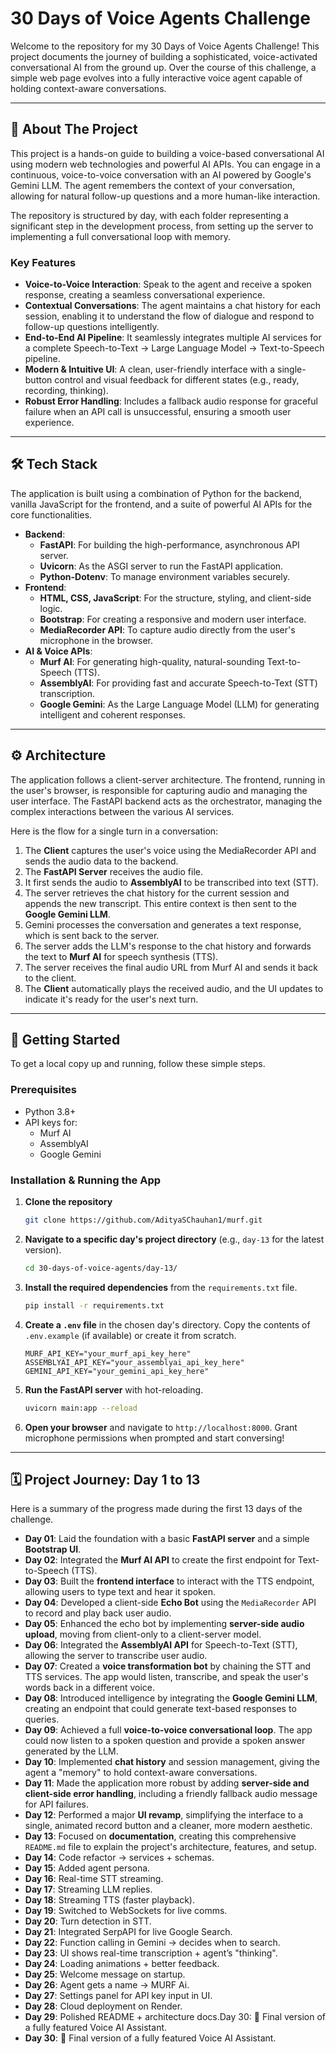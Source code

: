 # 30 Days of Voice Agents Challenge

Welcome to the repository for my 30 Days of Voice Agents Challenge\! This project documents the journey of building a sophisticated, voice-activated conversational AI from the ground up. Over the course of this challenge, a simple web page evolves into a fully interactive voice agent capable of holding context-aware conversations.

-----

## 🤖 About The Project

This project is a hands-on guide to building a voice-based conversational AI using modern web technologies and powerful AI APIs. You can engage in a continuous, voice-to-voice conversation with an AI powered by Google's Gemini LLM. The agent remembers the context of your conversation, allowing for natural follow-up questions and a more human-like interaction.

The repository is structured by day, with each folder representing a significant step in the development process, from setting up the server to implementing a full conversational loop with memory.

### Key Features

  * **Voice-to-Voice Interaction**: Speak to the agent and receive a spoken response, creating a seamless conversational experience.
  * **Contextual Conversations**: The agent maintains a chat history for each session, enabling it to understand the flow of dialogue and respond to follow-up questions intelligently.
  * **End-to-End AI Pipeline**: It seamlessly integrates multiple AI services for a complete Speech-to-Text → Large Language Model → Text-to-Speech pipeline.
  * **Modern & Intuitive UI**: A clean, user-friendly interface with a single-button control and visual feedback for different states (e.g., ready, recording, thinking).
  * **Robust Error Handling**: Includes a fallback audio response for graceful failure when an API call is unsuccessful, ensuring a smooth user experience.

-----

## 🛠️ Tech Stack

The application is built using a combination of Python for the backend, vanilla JavaScript for the frontend, and a suite of powerful AI APIs for the core functionalities.

  * **Backend**:
      * **FastAPI**: For building the high-performance, asynchronous API server.
      * **Uvicorn**: As the ASGI server to run the FastAPI application.
      * **Python-Dotenv**: To manage environment variables securely.
  * **Frontend**:
      * **HTML, CSS, JavaScript**: For the structure, styling, and client-side logic.
      * **Bootstrap**: For creating a responsive and modern user interface.
      * **MediaRecorder API**: To capture audio directly from the user's microphone in the browser.
  * **AI & Voice APIs**:
      * **Murf AI**: For generating high-quality, natural-sounding Text-to-Speech (TTS).
      * **AssemblyAI**: For providing fast and accurate Speech-to-Text (STT) transcription.
      * **Google Gemini**: As the Large Language Model (LLM) for generating intelligent and coherent responses.

-----

## ⚙️ Architecture

The application follows a client-server architecture. The frontend, running in the user's browser, is responsible for capturing audio and managing the user interface. The FastAPI backend acts as the orchestrator, managing the complex interactions between the various AI services.

Here is the flow for a single turn in a conversation:

1.  The **Client** captures the user's voice using the MediaRecorder API and sends the audio data to the backend.
2.  The **FastAPI Server** receives the audio file.
3.  It first sends the audio to **AssemblyAI** to be transcribed into text (STT).
4.  The server retrieves the chat history for the current session and appends the new transcript. This entire context is then sent to the **Google Gemini LLM**.
5.  Gemini processes the conversation and generates a text response, which is sent back to the server.
6.  The server adds the LLM's response to the chat history and forwards the text to **Murf AI** for speech synthesis (TTS).
7.  The server receives the final audio URL from Murf AI and sends it back to the client.
8.  The **Client** automatically plays the received audio, and the UI updates to indicate it's ready for the user's next turn.

-----

## 🚀 Getting Started

To get a local copy up and running, follow these simple steps.

### Prerequisites

  * Python 3.8+
  * API keys for:
      * Murf AI
      * AssemblyAI
      * Google Gemini

### Installation & Running the App

1.  **Clone the repository**
    ```sh
    git clone https://github.com/AdityaSChauhan1/murf.git
    ```
2.  **Navigate to a specific day's project directory** (e.g., `day-13` for the latest version).
    ```sh
    cd 30-days-of-voice-agents/day-13/
    ```
3.  **Install the required dependencies** from the `requirements.txt` file.
    ```sh
    pip install -r requirements.txt
    ```
4.  **Create a `.env` file** in the chosen day's directory. Copy the contents of `.env.example` (if available) or create it from scratch.
    ```
    MURF_API_KEY="your_murf_api_key_here"
    ASSEMBLYAI_API_KEY="your_assemblyai_api_key_here"
    GEMINI_API_KEY="your_gemini_api_key_here"
    ```
5.  **Run the FastAPI server** with hot-reloading.
    ```sh
    uvicorn main:app --reload
    ```
6.  **Open your browser** and navigate to `http://localhost:8000`. Grant microphone permissions when prompted and start conversing\!

-----

## 🗓️ Project Journey: Day 1 to 13

Here is a summary of the progress made during the first 13 days of the challenge.

  * **Day 01**: Laid the foundation with a basic **FastAPI server** and a simple **Bootstrap UI**.
  * **Day 02**: Integrated the **Murf AI API** to create the first endpoint for Text-to-Speech (TTS).
  * **Day 03**: Built the **frontend interface** to interact with the TTS endpoint, allowing users to type text and hear it spoken.
  * **Day 04**: Developed a client-side **Echo Bot** using the `MediaRecorder` API to record and play back user audio.
  * **Day 05**: Enhanced the echo bot by implementing **server-side audio upload**, moving from client-only to a client-server model.
  * **Day 06**: Integrated the **AssemblyAI API** for Speech-to-Text (STT), allowing the server to transcribe user audio.
  * **Day 07**: Created a **voice transformation bot** by chaining the STT and TTS services. The app would listen, transcribe, and speak the user's words back in a different voice.
  * **Day 08**: Introduced intelligence by integrating the **Google Gemini LLM**, creating an endpoint that could generate text-based responses to queries.
  * **Day 09**: Achieved a full **voice-to-voice conversational loop**. The app could now listen to a spoken question and provide a spoken answer generated by the LLM.
  * **Day 10**: Implemented **chat history** and session management, giving the agent a "memory" to hold context-aware conversations.
  * **Day 11**: Made the application more robust by adding **server-side and client-side error handling**, including a friendly fallback audio message for API failures.
  * **Day 12**: Performed a major **UI revamp**, simplifying the interface to a single, animated record button and a cleaner, more modern aesthetic.
  * **Day 13**: Focused on **documentation**, creating this comprehensive `README.md` file to explain the project's architecture, features, and setup.
  * **Day 14**: Code refactor → services + schemas.
  * **Day 15**: Added agent persona.
  * **Day 16**: Real-time STT streaming.
  * **Day 17**: Streaming LLM replies.
  * **Day 18**: Streaming TTS (faster playback).
  * **Day 19**: Switched to WebSockets for live comms.
  * **Day 20**: Turn detection in STT.
  * **Day 21**: Integrated SerpAPI for live Google Search.
  * **Day 22**: Function calling in Gemini → decides when to search.
  * **Day 23**: UI shows real-time transcription + agent’s "thinking".
  * **Day 24**: Loading animations + better feedback.
  * **Day 25**: Welcome message on startup.
  * **Day 26**: Agent gets a name → MURF Ai.
  * **Day 27**: Settings panel for API key input in UI.
  * **Day 28**: Cloud deployment on Render.
  * **Day 29**: Polished README + architecture docs.Day 30: 🎉 Final version of a fully featured Voice AI Assistant.
  * **Day 30**: 🎉 Final version of a fully featured Voice AI Assistant.
